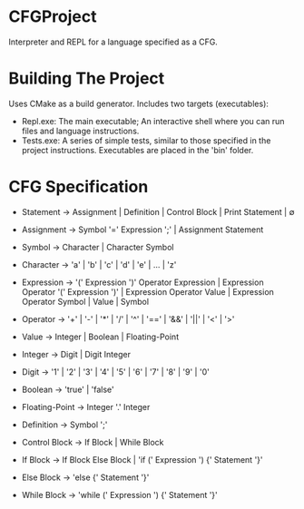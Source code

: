 # CFGProject 
Interpreter and REPL for a language specified as a CFG.
# Building The Project
Uses CMake as a build generator. Includes two targets (executables):
- Repl.exe: The main executable; An interactive shell where you can run files and language instructions.
- Tests.exe: A series of simple tests, similar to those specified in the project instructions.
Executables are placed in the 'bin' folder.
# CFG Specification
- Statement -> Assignment | Definition | Control Block | Print Statement | ∅
- Assignment -> Symbol '=' Expression ';' | Assignment Statement

- Symbol -> Character | Character Symbol
- Character -> 'a' | 'b' | 'c' | 'd' | 'e' | ... | 'z'

- Expression -> '(' Expression ')' Operator Expression |
                 Expression Operator '(' Expression ')' |
                 Expression Operator Value | Expression Operator Symbol |
                 Value | Symbol
- Operator -> '+' | '-' | '*' | '/' | '^' | '==' | '&&' | '||' | '<' | '>'
- Value -> Integer | Boolean | Floating-Point
- Integer -> Digit | Digit Integer
- Digit -> '1' | '2' | '3' | '4' | '5' | '6' | '7' | '8' | '9' | '0'
- Boolean -> 'true' | 'false'
- Floating-Point -> Integer '.' Integer

- Definition -> Symbol ';'

- Control Block -> If Block | While Block
- If Block -> If Block Else Block | 'if (' Expression ') {' Statement '}'
- Else Block -> 'else {' Statement '}'
- While Block -> 'while (' Expression ') {' Statement '}'
